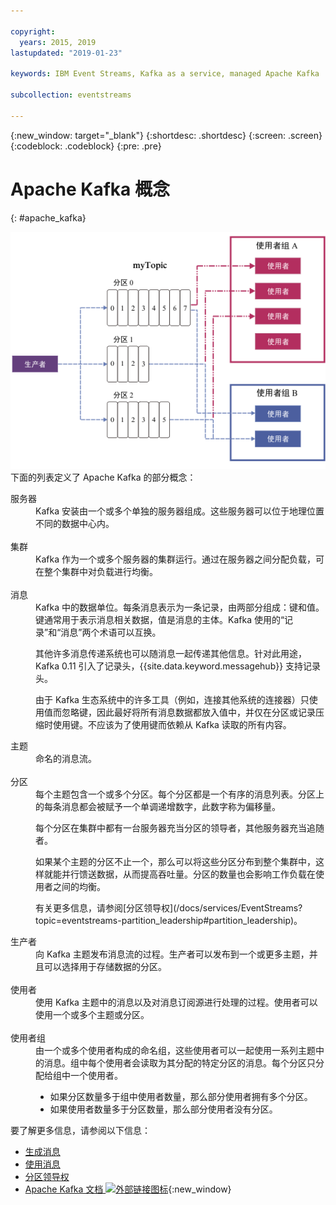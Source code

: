 ```yaml
---

copyright:
  years: 2015, 2019
lastupdated: "2019-01-23"

keywords: IBM Event Streams, Kafka as a service, managed Apache Kafka

subcollection: eventstreams

---
```


{:new_window: target="_blank"}
{:shortdesc: .shortdesc}
{:screen: .screen}
{:codeblock: .codeblock}
{:pre: .pre}

# Apache Kafka 概念
{: #apache_kafka}

![Kafka 体系结构图。](kafka_overview.png "显示 Kafka 体系结构的图。生产者通过三个分区向 Kafka 主题馈入消息，然后由使用者订阅该消息。")
下面的列表定义了 Apache Kafka 的部分概念：

<dl>
<dt>服务器</dt>
<dd>Kafka 安装由一个或多个单独的服务器组成。这些服务器可以位于地理位置不同的数据中心内。
</dd>
<br/>
<dt>集群</dt>
<dd>Kafka 作为一个或多个服务器的集群运行。通过在服务器之间分配负载，可在整个集群中对负载进行均衡。</dd>
<br/>
<dt>消息</dt>
<dd>Kafka 中的数据单位。每条消息表示为一条记录，由两部分组成：键和值。键通常用于表示消息相关数据，值是消息的主体。Kafka 使用的“记录”和“消息”两个术语可以互换。 

<p>其他许多消息传递系统也可以随消息一起传递其他信息。针对此用途，Kafka 0.11 引入了记录头，{{site.data.keyword.messagehub}} 支持记录头。</p> 

<p>由于 Kafka 生态系统中的许多工具（例如，连接其他系统的连接器）只使用值而忽略键，因此最好将所有消息数据都放入值中，并仅在分区或记录压缩时使用键。不应该为了使用键而依赖从 Kafka 读取的所有内容。</p>   </dd>
<dt>主题</dt>
<dd>命名的消息流。</dd>
<br/>
<dt>分区</dt>
<dd>每个主题包含一个或多个分区。每个分区都是一个有序的消息列表。分区上的每条消息都会被赋予一个单调递增数字，此数字称为偏移量。<p>每个分区在集群中都有一台服务器充当分区的领导者，其他服务器充当追随者。<p>
<p>如果某个主题的分区不止一个，那么可以将这些分区分布到整个集群中，这样就能并行馈送数据，从而提高吞吐量。分区的数量也会影响工作负载在使用者之间的均衡。</p>
<p>有关更多信息，请参阅[分区领导权](/docs/services/EventStreams?topic=eventstreams-partition_leadership#partition_leadership)。</dd>
<dt>生产者</dt>
<dd>向 Kafka 主题发布消息流的过程。生产者可以发布到一个或更多主题，并且可以选择用于存储数据的分区。<br/></dd>
<br/>
<dt>使用者</dt>
<dd>使用 Kafka 主题中的消息以及对消息订阅源进行处理的过程。使用者可以使用一个或多个主题或分区。</dd>
<br/>
<dt>使用者组</dt>
<dd>由一个或多个使用者构成的命名组，这些使用者可以一起使用一系列主题中的消息。组中每个使用者会读取为其分配的特定分区的消息。每个分区只分配给组中一个使用者。<ul>
<li>如果分区数量多于组中使用者数量，那么部分使用者拥有多个分区。</li>
<li>如果使用者数量多于分区数量，那么部分使用者没有分区。</li>
</ul>
</dd>
</dl>

要了解更多信息，请参阅以下信息：
- [生成消息](/docs/services/EventStreams?topic=eventstreams-producing_messages#producing_messages)
- [使用消息](/docs/services/EventStreams?topic=eventstreams-consuming_messages#consuming_messages) 
- [分区领导权](/docs/services/EventStreams?topic=eventstreams-partition_leadership#partition_leadership) 
- [Apache Kafka 文档 ![外部链接图标](../../icons/launch-glyph.svg "外部链接图标")](http://kafka.apache.org/documentation.html){:new_window} 


<!-- 27/06/18 Karen: removing - suggestion from James

## {{site.data.keyword.messagehub}} plans
{{site.data.keyword.messagehub}} is available as two different plans depending on your requirements: Standard and Enterprise.

* Choose the Standard plan if you want event ingest and distribution capabilities, where you pay for what you use and share infrastructure with others.
* Choose the Enterprise plan if data isolation, guaranteed performance, and increased retention are important considerations. 

For more information, see [Choosing your plan](/docs/services/EventStreams/eventstreams085.html).
-->



